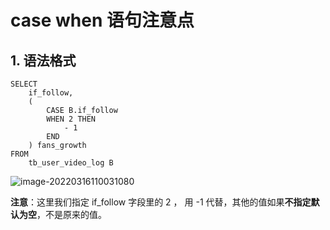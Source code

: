 # case when 语句注意点

## 1. 语法格式

```mysql
SELECT
	if_follow,
	(
		CASE B.if_follow
		WHEN 2 THEN
			- 1
		END
	) fans_growth
FROM
	tb_user_video_log B
```

![image-20220316110031080](https://s2.loli.net/2022/03/16/vEWr38wZDyUj9pJ.png)

**注意**：这里我们指定 if_follow 字段里的 2 ， 用 -1 代替，其他的值如果**不指定默认为空**，不是原来的值。